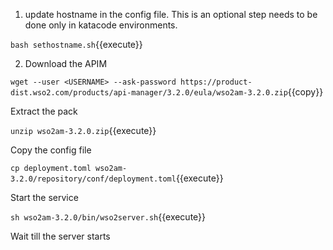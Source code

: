 1) update hostname in the config file. This is an optional step needs to be done only in katacode environments.

`bash sethostname.sh`{{execute}}

2) Download the APIM

`wget --user <USERNAME> --ask-password https://product-dist.wso2.com/products/api-manager/3.2.0/eula/wso2am-3.2.0.zip`{{copy}}

Extract the pack

`unzip wso2am-3.2.0.zip`{{execute}}

Copy the config file

`cp deployment.toml wso2am-3.2.0/repository/conf/deployment.toml`{{execute}}

Start the service

`sh wso2am-3.2.0/bin/wso2server.sh`{{execute}}

Wait till the server starts
